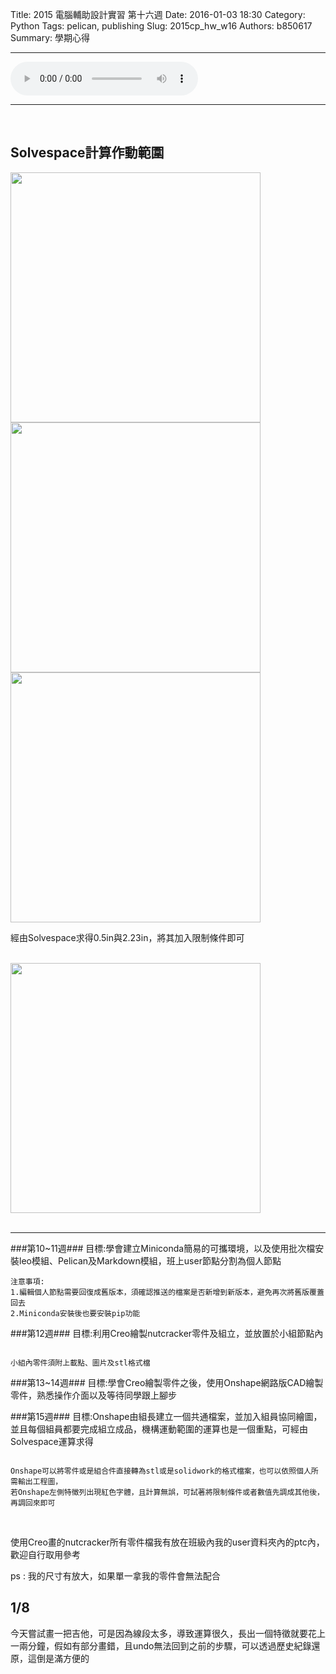 Title: 2015 電腦輔助設計實習 第十六週
Date: 2016-01-03 18:30
Category: Python
Tags: pelican, publishing
Slug: 2015cp_hw_w16
Authors: b850617
Summary: 學期心得
<br>
<hr>
<html>
<head>
<title>Time After Time - Cyndi Lauper </title>
</head>
<body>
    <audio controls pause loop>
        <source src="https://copy.com/pmHNSuUAMYca0IdT">
    </audio>
</body>
</html>
<hr>
<br>
<h2>Solvespace計算作動範圍</h2>
<img src="https://copy.com/nhN8oKQogaLbKrpd"width="400"height="400">
<br>
<img src="https://copy.com/BeHpYlHOuW3PRqn2"width="400"height="400">
<br>
<img src="https://copy.com/GYYlEqBgrOvvfZPL"width="400"height="400">
<br>
<p>經由Solvespace求得0.5in與2.23in，將其加入限制條件即可</p>
<br>
<img src="https://copy.com/esT2Cxc92WvkmAJ6"width="400"height="400">
<br>
<br>
<hr>
###第10~11週###
目標:學會建立Miniconda簡易的可攜環境，以及使用批次檔安裝leo模組、Pelican及Markdown模組，班上user節點分割為個人節點
 
    注意事項: 
    1.編輯個人節點需要回復成舊版本，須確認推送的檔案是否新增到新版本，避免再次將舊版覆蓋回去
    2.Miniconda安裝後也要安裝pip功能


###第12週###
目標:利用Creo繪製nutcracker零件及組立，並放置於小組節點內

~~~

小組內零件須附上載點、圖片及stl格式檔

~~~

###第13~14週###
目標:學會Creo繪製零件之後，使用Onshape網路版CAD繪製零件，熟悉操作介面以及等待同學跟上腳步

###第15週###
目標:Onshape由組長建立一個共通檔案，並加入組員協同繪圖，並且每個組員都要完成組立成品，機構運動範圍的運算也是一個重點，可經由Solvespace運算求得

~~~

Onshape可以將零件或是組合件直接轉為stl或是solidwork的格式檔案，也可以依照個人所需輸出工程圖，
若Onshape左側特徵列出現紅色字體，且計算無誤，可試著將限制條件或者數值先調成其他後，再調回來即可

~~~

<br>
<p>使用Creo畫的nutcracker所有零件檔我有放在班級內我的user資料夾內的ptc內，歡迎自行取用參考

ps : 我的尺寸有放大，如果單一拿我的零件會無法配合<p>


<h2>1/8 </h2>
今天嘗試畫一把吉他，可是因為線段太多，導致運算很久，長出一個特徵就要花上一兩分鐘，假如有部分畫錯，且undo無法回到之前的步驟，可以透過歷史紀錄還原，這倒是滿方便的


